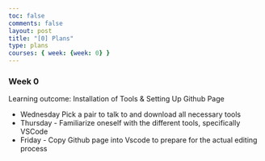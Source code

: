 ```yaml
---
toc: false
comments: false
layout: post
title: "[0] Plans"
type: plans
courses: { week: {week: 0} }
---
```




### Week 0
Learning outcome: Installation of Tools & Setting Up Github Page

- Wednesday Pick a pair to talk to and download all necessary tools
- Thursday - Familiarize oneself with the different tools, specifically VSCode
- Friday - Copy Github page into Vscode to prepare for the actual editing process